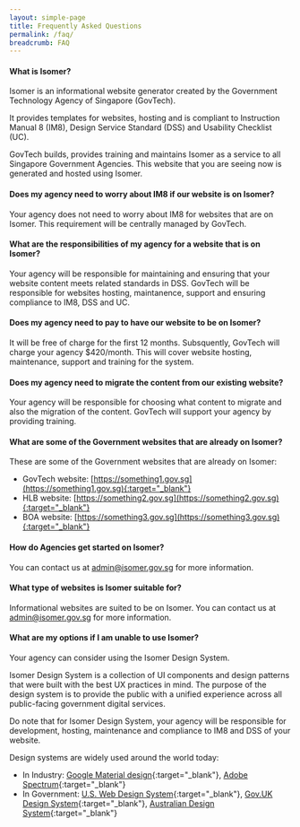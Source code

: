 ```yaml
---
layout: simple-page
title: Frequently Asked Questions
permalink: /faq/
breadcrumb: FAQ
---
```


#### **What is Isomer?**
Isomer is an informational website generator created by the Government Technology Agency of Singapore (GovTech).

It provides templates for websites, hosting and is compliant to Instruction Manual 8 (IM8), Design Service Standard (DSS) 
and Usability Checklist (UC). 

GovTech builds, provides training and maintains Isomer as a service to all Singapore Government Agencies. 
This website that you are seeing now is generated and hosted using Isomer.

#### **Does my agency need to worry about IM8 if our website is on Isomer?**
Your agency does not need to worry about IM8 for websites that are on Isomer.
This requirement will be centrally managed by GovTech.

#### **What are the responsibilities of my agency for a website that is on Isomer?**
Your agency will be responsible for maintaining and ensuring that your website content meets related standards in DSS. 
GovTech will be responsible for websites hosting, maintanence, support and ensuring compliance to IM8, DSS and UC.

#### **Does my agency need to pay to have our website to be on Isomer?**
It will be free of charge for the first 12 months. Subsquently, GovTech will charge your agency $420/month. 
This will cover website hosting, maintenance, support and training for the system.

#### **Does my agency need to migrate the content from our existing website?**
Your agency will be responsible for choosing what content to migrate and also the migration of the content. 
GovTech will support your agency by providing training.

#### **What are some of the Government websites that are already on Isomer?**
These are some of the Government websites that are already on Isomer:
* GovTech website: [https://something1.gov.sg](https://something1.gov.sg){:target="_blank"}
* HLB website: [https://something2.gov.sg](https://something2.gov.sg){:target="_blank"} 
* BOA website: [https://something3.gov.sg](https://something3.gov.sg){:target="_blank"}

#### **How do Agencies get started on Isomer?**
You can contact us at <admin@isomer.gov.sg> for more information.

#### **What type of websites is Isomer suitable for?**
Informational websites are suited to be on Isomer.
You can contact us at <admin@isomer.gov.sg> for more information.

#### **What are my options if I am unable to use Isomer?**
Your agency can consider using the Isomer Design System. 

Isomer Design System is a collection of UI components and design patterns that were built with the best UX practices in mind. The purpose of the design system is to provide the public with a unified experience across all public-facing government digital services.

Do note that for Isomer Design System, your agency will be responsible for development, hosting, maintenance and compliance to IM8 and DSS of your website.

Design systems are widely used around the world today:
* In Industry: [Google Material design](https://material.io/design/){:target="_blank"}, [Adobe Spectrum](https://theblog.adobe.com/author/the-spectrum-design-team/){:target="_blank"}
* In Government: [U.S. Web Design System](https://designsystem.digital.gov/){:target="_blank"}, [Gov.UK Design System](https://design-system.service.gov.uk/){:target="_blank"}, [Australian Design System](https://designsystem.gov.au/){:target="_blank"}
